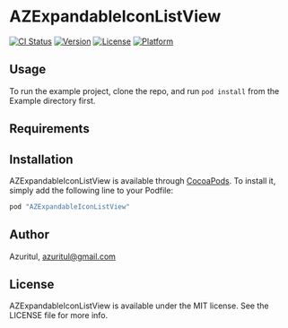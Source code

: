 # AZExpandableIconListView

[![CI Status](http://img.shields.io/travis/Azuritul/AZExpandableIconListView.svg?style=flat)](https://travis-ci.org/Azuritul/AZExpandableIconListView)
[![Version](https://img.shields.io/cocoapods/v/AZExpandableIconListView.svg?style=flat)](http://cocoapods.org/pods/AZExpandableIconListView)
[![License](https://img.shields.io/cocoapods/l/AZExpandableIconListView.svg?style=flat)](http://cocoapods.org/pods/AZExpandableIconListView)
[![Platform](https://img.shields.io/cocoapods/p/AZExpandableIconListView.svg?style=flat)](http://cocoapods.org/pods/AZExpandableIconListView)

## Usage

To run the example project, clone the repo, and run `pod install` from the Example directory first.

## Requirements

## Installation

AZExpandableIconListView is available through [CocoaPods](http://cocoapods.org). To install
it, simply add the following line to your Podfile:

```ruby
pod "AZExpandableIconListView"
```

## Author

Azuritul, azuritul@gmail.com

## License

AZExpandableIconListView is available under the MIT license. See the LICENSE file for more info.
